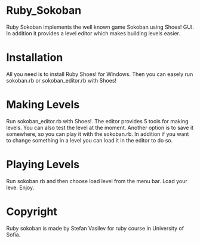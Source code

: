 Ruby_Sokoban
============

Ruby Sokoban implements the well known game Sokoban using Shoes! GUI. In addition it provides a level editor which 
makes building levels easier.

Installation
============

All you need is to install Ruby Shoes! for Windows. Then you can easely run sokoban.rb or sokoban_editor.rb with Shoes!

Making Levels
=============

Run sokoban_editor.rb with Shoes!. The editor provides 5 tools for making levels. You can also test the level
at the moment. Another option is to save it somewhere, so you can play it with the sokoban.rb. In addition if you
want to change something in a level you can load it in the editor to do so.

Playing Levels
==============

Run sokoban.rb and then choose load level from the menu bar. Load your leve. Enjoy.

Copyright
=========

Ruby sokoban is made by Stefan Vasilev for ruby course in University of Sofia.

